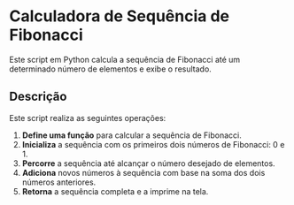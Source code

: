 # Calculadora de Sequência de Fibonacci

Este script em Python calcula a sequência de Fibonacci até um determinado número de elementos e exibe o resultado.

## Descrição

Este script realiza as seguintes operações:

1. **Define uma função** para calcular a sequência de Fibonacci.
2. **Inicializa** a sequência com os primeiros dois números de Fibonacci: 0 e 1.
3. **Percorre** a sequência até alcançar o número desejado de elementos.
4. **Adiciona** novos números à sequência com base na soma dos dois números anteriores.
5. **Retorna** a sequência completa e a imprime na tela.
